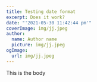 ```yaml
---
title: Testing date format
excerpt: Does it work?
date: "'2021-05-30 11:42:44 pm'"
coverImage: img/jj.jpeg
author:
  name: Author name
  picture: img/jj.jpeg
ogImage:
  url: img/jj.jpeg
---
```

This is the body
